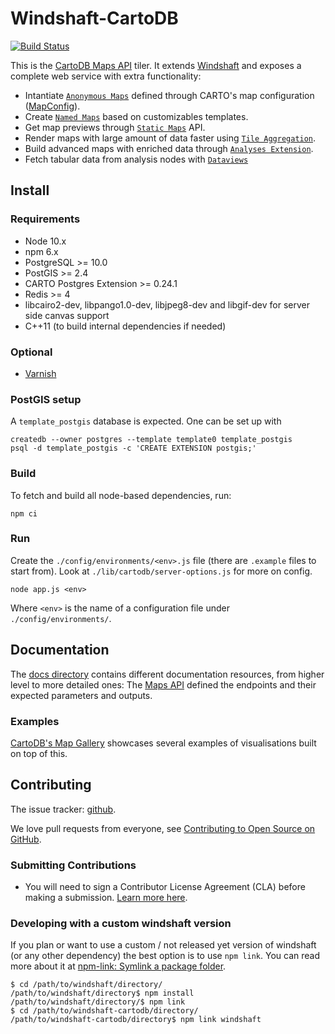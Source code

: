 # Windshaft-CartoDB

[![Build Status](https://travis-ci.org/CartoDB/Windshaft-cartodb.svg?branch=master)](https://travis-ci.org/CartoDB/Windshaft-cartodb)

This is the [CartoDB Maps API](http://docs.cartodb.com/cartodb-platform/maps-api.html) tiler. It extends [Windshaft](https://github.com/CartoDB/Windshaft) and exposes a complete web service with extra functionality:

* Intantiate [`Anonymous Maps`](https://github.com/CartoDB/Windshaft-cartodb/blob/master/docs/guides/03-anonymous-maps.md) defined through CARTO's map configuration ([MapConfig](https://github.com/CartoDB/Windshaft/blob/master/doc/MapConfig-specification.md)).
* Create [`Named Maps`](https://github.com/CartoDB/Windshaft-cartodb/blob/master/docs/guides/04-named-maps.md) based on customizables templates.
* Get map previews through [`Static Maps`](https://github.com/CartoDB/Windshaft-cartodb/blob/master/docs/guides/05-static-maps-API.md) API.
* Render maps with large amount of data faster using [`Tile Aggregation`](https://github.com/CartoDB/Windshaft-cartodb/blob/master/docs/guides/06-tile-aggregation.md).
* Build advanced maps with enriched data through [`Analyses Extension`](https://github.com/CartoDB/Windshaft-cartodb/blob/master/docs/guides/09-MapConfig-analyses-extension.md).
* Fetch tabular data from analysis nodes with [`Dataviews`](https://github.com/CartoDB/Windshaft-cartodb/blob/master/docs/guides/10-MapConfig-dataviews-extension.md)

## Install

### Requirements

* Node 10.x
* npm 6.x
* PostgreSQL >= 10.0
* PostGIS >= 2.4
* CARTO Postgres Extension >= 0.24.1
* Redis >= 4
* libcairo2-dev, libpango1.0-dev, libjpeg8-dev and libgif-dev for server side canvas support
* C++11 (to build internal dependencies if needed)

### Optional

* [Varnish](http://www.varnish-cache.org)

### PostGIS setup

A `template_postgis` database is expected. One can be set up with

```shell
createdb --owner postgres --template template0 template_postgis
psql -d template_postgis -c 'CREATE EXTENSION postgis;'
```

### Build

To fetch and build all node-based dependencies, run:

```shell
npm ci
```

### Run

Create the `./config/environments/<env>.js` file (there are `.example` files to start from). Look at `./lib/cartodb/server-options.js` for more on config.

```shell
node app.js <env>
```

Where `<env>` is the name of a configuration file under `./config/environments/`.

## Documentation

The [docs directory](https://github.com/CartoDB/Windshaft-cartodb/tree/master/docs) contains different documentation resources, from higher level to more detailed ones:
The [Maps API](https://github.com/CartoDB/Windshaft-cartodb/blob/master/docs/Map-API.md) defined the endpoints and their expected parameters and outputs.

### Examples

[CartoDB's Map Gallery](http://cartodb.com/gallery/) showcases several examples of visualisations built on top of this.

## Contributing

The issue tracker: [github](https://github.com/CartoDB/Windshaft-cartodb/issues).

We love pull requests from everyone, see [Contributing to Open Source on GitHub](https://guides.github.com/activities/contributing-to-open-source/#contributing).

### Submitting Contributions

* You will need to sign a Contributor License Agreement (CLA) before making a submission. [Learn more here](https://carto.com/contributions).

### Developing with a custom windshaft version

If you plan or want to use a custom / not released yet version of windshaft (or any other dependency) the best option is to use `npm link`. You can read more about it at [npm-link: Symlink a package folder](https://docs.npmjs.com/cli/link.html).

```shell
$ cd /path/to/windshaft/directory/
/path/to/windshaft/directory$ npm install
/path/to/windshaft/directory/$ npm link
$ cd /path/to/windshaft-cartodb/directory/
/path/to/windshaft-cartodb/directory$ npm link windshaft
```
